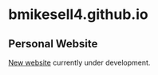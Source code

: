 # bmikesell4.github.io
## Personal Website
[New website](https://beemikesell.com/) currently under development.
